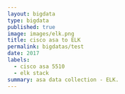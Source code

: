 ```yaml
---
layout: bigdata
type: bigdata
published: true
image: images/elk.png
title: cisco asa to ELK
permalink: bigdatas/test
date: 2017
labels:
  - cisco asa 5510
  - elk stack
summary: asa data collection - ELK.
---
```


